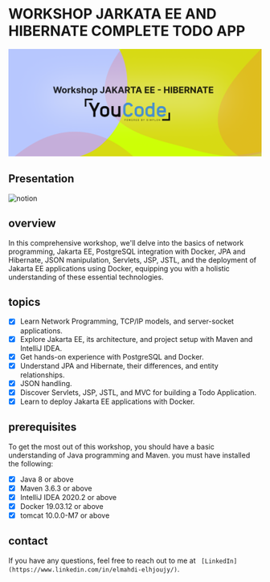 # WORKSHOP JARKATA EE AND HIBERNATE COMPLETE TODO APP

![cover](./assets/WORK%20SHOP%20Todo%20Application.png)

## Presentation
![notion](https://elhjuojy.notion.site/Workshop-JAKARTA-EE-HIBERNATE-f5174f979e00476f9b863a9e2e64f61a?pvs=4)

## overview
In this comprehensive workshop, we'll delve into the basics of 
network programming, Jakarta EE, PostgreSQL integration with Docker, JPA and Hibernate,
JSON manipulation, Servlets, JSP, JSTL,
and the deployment of Jakarta EE applications using Docker, 
equipping you with a holistic understanding of these essential technologies. 

## topics
-[x] Learn Network Programming, TCP/IP models, and server-socket applications.
-[x] Explore Jakarta EE, its architecture, and project setup with Maven and IntelliJ IDEA.
-[x] Get hands-on experience with PostgreSQL and Docker.
-[x] Understand JPA and Hibernate, their differences, and entity relationships.
-[x] JSON handling.
-[x] Discover Servlets, JSP, JSTL, and MVC for building a Todo Application.
-[x] Learn to deploy Jakarta EE applications with Docker.

## prerequisites
To get the most out of this workshop, you should have a basic understanding of Java programming and Maven.
you must have installed the following:
- [x] Java 8 or above
- [x] Maven 3.6.3 or above
- [x] IntelliJ IDEA 2020.2 or above
- [x] Docker 19.03.12 or above
- [x] tomcat 10.0.0-M7 or above

## contact
If you have any questions, feel free to reach out to me at `
[LinkedIn](https://www.linkedin.com/in/elmahdi-elhjoujy/)`.